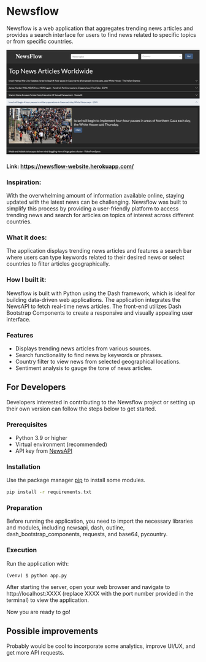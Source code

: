 # Newsflow

Newsflow is a web application that aggregates trending news articles and provides a search interface for users to find news related to specific topics or from specific countries.

![image](https://github.com/ken1009us/newsflow/blob/main/assets/homepage.png "homepage")

#### Link:  <https://newsflow-website.herokuapp.com/>

### Inspiration:
With the overwhelming amount of information available online, staying updated with the latest news can be challenging. Newsflow was built to simplify this process by providing a user-friendly platform to access trending news and search for articles on topics of interest across different countries.

### What it does:
The application displays trending news articles and features a search bar where users can type keywords related to their desired news or select countries to filter articles geographically.

### How I built it:
Newsflow is built with Python using the Dash framework, which is ideal for building data-driven web applications. The application integrates the NewsAPI to fetch real-time news articles. The front-end utilizes Dash Bootstrap Components to create a responsive and visually appealing user interface.

### Features
- Displays trending news articles from various sources.
- Search functionality to find news by keywords or phrases.
- Country filter to view news from selected geographical locations.
- Sentiment analysis to gauge the tone of news articles.


## For Developers

Developers interested in contributing to the Newsflow project or setting up their own version can follow the steps below to get started.

### Prerequisites
- Python 3.9 or higher
- Virtual environment (recommended)
- API key from [NewsAPI](https://newsapi.org/)

### Installation
Use the package manager [pip](https://pip.pypa.io/en/stable/) to install some modules.

```bash
pip install -r requirements.txt
```

### Preparation

Before running the application, you need to import the necessary libraries and modules, including newsapi, dash, outline, dash_bootstrap_components, requests, and base64, pycountry.

### Execution
Run the application with:
```
(venv) $ python app.py
```

After starting the server, open your web browser and navigate to http://localhost:XXXX (replace XXXX with the port number provided in the terminal) to view the application.

Now you are ready to go!

## Possible improvements
Probably would be cool to incorporate some analytics, improve UI/UX, and get more API requests.
